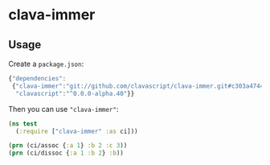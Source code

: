 # clava-immer

## Usage

Create a `package.json`:

``` javascript
{"dependencies":
 {"clava-immer":"git://github.com/clavascript/clava-immer.git#c303a4744f136137cf2612e440958ca9e55ee721",
  "clavascript":"^0.0.0-alpha.40"}}
```

Then you can use `"clava-immer"`:

``` clojure
(ns test
  (:require ["clava-immer" :as ci]))

(prn (ci/assoc {:a 1} :b 2 :c 3))
(prn (ci/dissoc {:a 1 :b 2} :b))
```

